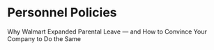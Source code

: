 # Personnel Policies

Why Walmart Expanded Parental Leave — and How to Convince Your Company to Do the Same